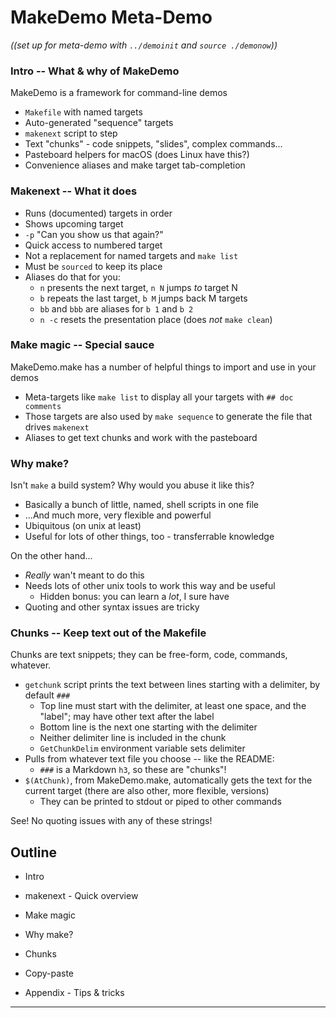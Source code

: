 MakeDemo Meta-Demo
==================

_((set up for meta-demo with `../demoinit` and `source ./demonow`))_

### Intro -- What & why of MakeDemo
MakeDemo is a framework for command-line demos
- `Makefile` with named targets
- Auto-generated "sequence" targets
- `makenext` script to step
- Text "chunks" - code snippets, "slides", complex commands...
- Pasteboard helpers for macOS (does Linux have this?)
- Convenience aliases and make target tab-completion

### Makenext -- What it does
- Runs (documented) targets in order
- Shows upcoming target
- `-p` "Can you show us that again?"
- Quick access to numbered target
- Not a replacement for named targets and `make list`
- Must be `sourced` to keep its place
- Aliases do that for you:
  - `n` presents the next target, `n N` jumps *to* target N
  - `b` repeats the last target, `b M` jumps back M targets
  - `bb` and `bbb` are aliases for `b 1` and `b 2`
  - `n -c` resets the presentation place (does *not* `make clean`)

### Make magic -- Special sauce
MakeDemo.make has a number of helpful things to import and use in your demos
- Meta-targets like `make list` to display all your targets with `## doc comments`
- Those targets are also used by `make sequence` to generate the file that drives `makenext`
- Aliases to get text chunks and work with the pasteboard

### Why make?
Isn't `make` a build system?  Why would you abuse it like this?
- Basically a bunch of little, named, shell scripts in one file
- ...And much more, very flexible and powerful
- Ubiquitous (on unix at least)
- Useful for lots of other things, too - transferrable knowledge

On the other hand...
- _Really_ wan't meant to do this
- Needs lots of other unix tools to work this way and be useful
  - Hidden bonus: you can learn a _lot_, I sure have
- Quoting and other syntax issues are tricky

### Chunks -- Keep text out of the Makefile
Chunks are text snippets; they can be free-form, code, commands, whatever.
- `getchunk` script prints the text between lines starting with a delimiter, by default `###`
  - Top line must start with the delimiter, at least one space, and the "label"; may have other text after the label
  - Bottom line is the next one starting with the delimiter
  - Neither delimiter line is included in the chunk
  - `GetChunkDelim` environment variable sets delimiter
- Pulls from whatever text file you choose -- like the README:
  - `###` is a Markdown `h3`, so these are "chunks"!
- `$(AtChunk)`, from MakeDemo.make, automatically gets the text for the current target (there are also other, more flexible, versions)
  - They can be printed to stdout or piped to other commands

See!  No quoting issues with any of these strings!

####  

Outline
-------
- Intro
- makenext - Quick overview
- Make magic
- Why make?
- Chunks
- Copy-paste

- Appendix - Tips & tricks
---

